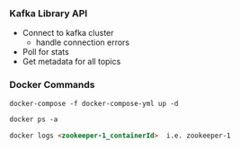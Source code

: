### Kafka Library API 

- Connect to kafka cluster
  - handle connection errors
- Poll for stats
- Get metadata for all topics





### Docker Commands
```markdown
docker-compose -f docker-compose-yml up -d

docker ps -a

docker logs <zookeeper-1_containerId>  i.e. zookeeper-1

```
